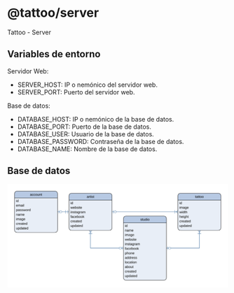 # @tattoo/server

Tattoo - Server

## Variables de entorno

Servidor Web:
  - SERVER_HOST: IP o nemónico del servidor web.
  - SERVER_PORT: Puerto del servidor web.

Base de datos:
  - DATABASE_HOST: IP o nemónico de la base de datos.
  - DATABASE_PORT: Puerto de la base de datos.
  - DATABASE_USER: Usuario de la base de datos.
  - DATABASE_PASSWORD: Contraseña de la base de datos.
  - DATABASE_NAME: Nombre de la base de datos.

## Base de datos

![entidades](doc/assets/database.svg)
